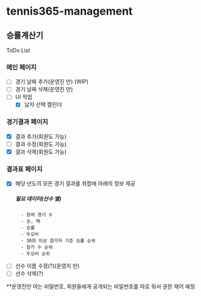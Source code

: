 # tennis365-management

## 승률계산기

  
ToDo List
### 메인 페이지
- [ ] 경기 날짜 추가(운영진 만) (WIP)
- [ ] 경기 날짜 삭제(운영진 만)
- [ ] UI 작업
	- [x] 날자 선택 캘린더

### 경기결과 페이지
- [x] 결과 추가(회원도 가능)
- [ ] 결과 수정(회원도 가능)
- [x] 결과 삭제(회원도 가능)

### 결과표 페이지
- [x] 해당 년도의 모든 경기 결과를 취합에 아래의 정보 제공
	 ##### 필요 데이터(선수 별)
		- 참여 경기 수
		- 승, 패
		- 승률
		- 두오비
		- 30회 이상 참가자 기준 승률 순위
		- 참가 수 순위
		- 두오비 순위
- [ ] 선수 이름 수정(?)(운영지 만)
- [ ] 선수 삭제(?)

**운영진만 아는 비밀번호, 회원들에게 공개되는 비밀번호를 따로 둬서 권한 제어 예정
